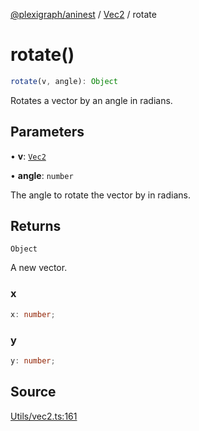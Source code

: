 [@plexigraph/aninest](../../index.md) / [Vec2](../index.md) / rotate

# rotate()

```ts
rotate(v, angle): Object
```

Rotates a vector by an angle in radians.

## Parameters

• **v**: [`Vec2`](../type-aliases/Vec2.md)

• **angle**: `number`

The angle to rotate the vector by in radians.

## Returns

`Object`

A new vector.

### x

```ts
x: number;
```

### y

```ts
y: number;
```

## Source

[Utils/vec2.ts:161](https://github.com/plexigraph/aninest/blob/55953ac/src/Utils/vec2.ts#L161)

